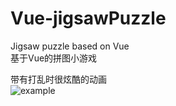 # Vue-jigsawPuzzle
Jigsaw puzzle based on Vue  
基于Vue的拼图小游戏  
  
带有打乱时很炫酷的动画  
![example](https://github.com/usecodelee/Vue-jigsawPuzzle/blob/master/img/20190325.gif)
